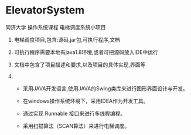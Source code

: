 # ElevatorSystem
 同济大学 操作系统课程  电梯调度系统小项目

1. 电梯调度项目,包含:源码,jar包,可执行程序,文档

2. 可执行程序需要本地有java1.8环境,或者可把源码放入IDE中运行

3. 文档中包含了项目描述和要求,以及项目的具体实现,界面等

4. - 采用JAVA开发语言,使用JAVA的Swing类库来进行图形界面设计与开发。

   - 在windows操作系统环境下，采用IDEA作为开发工具。

   - 通过实现 Runnable 接口来进行多线程编程。

   - 采用扫描算法（SCAN算法）来进行电梯调度。

   ​


